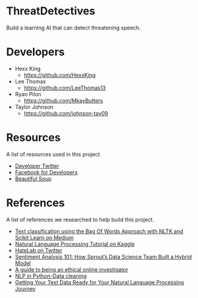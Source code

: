 # ThreatDetectives
Build a learning AI that can detect threatening speech.

# Developers
- Hexx King
  - https://github.com/HexxKing
- Lee Thomas
  - https://github.com/LeeThomas13
- Ryan Pilon
  - https://github.com/MkayButters
- Taylor Johnson
  - https://github.com/johnson-tay09

# Resources
A list of resources used in this project.
- [Developer Twitter](https://developer.twitter.com/en)
- [Facebook for Developers](https://developers.facebook.com/docs/facebook-login/access-tokens)
- [Beautiful Soup](https://www.crummy.com/software/BeautifulSoup/)

# References 
A list of references we researched to help build this project.
- [Text classification using the Bag Of Words Approach with NLTK and Scikit Learn on Medium](https://medium.com/swlh/text-classification-using-the-bag-of-words-approach-with-nltk-and-scikit-learn-9a731e5c4e2f)
- [Natural Language Processing Tutorial on Kaggle](https://www.kaggle.com/learn/natural-language-processing)
- [HateLab on Twitter](https://developer.twitter.com/en/use-cases/success-stories/hatelab)
- [Sentiment Analysis 101: How Sprout’s Data Science Team Built a Hybrid Model](https://sproutsocial.com/insights/sentiment-analysis/)
- [A guide to being an ethical online investigator](https://www.technologyreview.com/2021/01/14/1015931/how-to-be-an-ethical-online-investigator-activist)
- [NLP in Python-Data cleaning](https://towardsdatascience.com/nlp-in-python-data-cleaning-6313a404a470)
- [Getting Your Text Data Ready for Your Natural Language Processing Journey](https://towardsdatascience.com/getting-your-text-data-ready-for-your-natural-language-processing-journey-744d52912867)

